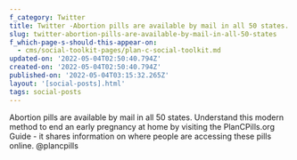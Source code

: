 ```yaml
---
f_category: Twitter
title: Twitter -Abortion pills are available by mail in all 50 states.
slug: twitter-abortion-pills-are-available-by-mail-in-all-50-states
f_which-page-s-should-this-appear-on:
  - cms/social-toolkit-pages/plan-c-social-toolkit.md
updated-on: '2022-05-04T02:50:40.794Z'
created-on: '2022-05-04T02:50:40.794Z'
published-on: '2022-05-04T03:15:32.265Z'
layout: '[social-posts].html'
tags: social-posts
---
```


Abortion pills are available by mail in all 50 states. Understand this modern method to end an early pregnancy at home by visiting the PlanCPills.org Guide - it shares information on where people are accessing these pills online. @plancpills
